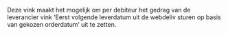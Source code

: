 Deze vink maakt het mogelijk om per debiteur het gedrag van de leverancier vink ‘Eerst volgende leverdatum uit de webdeliv sturen op basis van gekozen orderdatum’ uit te zetten. 
